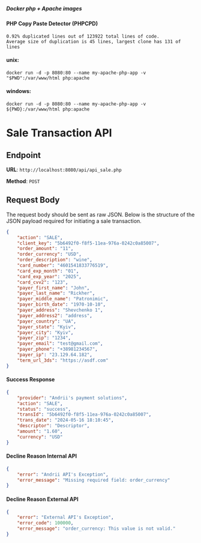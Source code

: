 ##### Docker php + Apache images <br/>

#### PHP Copy Paste Detector (PHPCPD)
`0.92% duplicated lines out of 123922 total lines of code.` <br/>
`Average size of duplication is 45 lines, largest clone has 131 of lines`


#### unix:
` docker run -d -p 8080:80 --name my-apache-php-app -v "$PWD":/var/www/html php:apache `

#### windows:
` docker run -d -p 8080:80 --name my-apache-php-app -v ${PWD}:/var/www/html php:apache `

# Sale Transaction API

## Endpoint

**URL**: `http://localhost:8080/api/api_sale.php`

**Method**: `POST`

## Request Body

The request body should be sent as raw JSON. Below is the structure of the JSON payload required for initiating a sale transaction.

```json
{
    "action": "SALE",
    "client_key": "5b6492f0-f8f5-11ea-976a-0242c0a85007",
    "order_amount": "11",
    "order_currency": "USD",
    "order_description": "wine",
    "card_number": "4601541833776519",
    "card_exp_month": "01",
    "card_exp_year": "2025",
    "card_cvv2": "123",
    "payer_first_name": "John",
    "payer_last_name": "Rickher",
    "payer_middle_name": "Patronimic",
    "payer_birth_date": "1970-10-10",
    "payer_address": "Shevchenko 1",
    "payer_address2": "address",
    "payer_country": "UA",
    "payer_state": "Kyiv",
    "payer_city": "Kyiv",
    "payer_zip": "1234",
    "payer_email": "test@gmail.com",
    "payer_phone": "+38981234567",
    "payer_ip": "23.129.64.182",
    "term_url_3ds": "https://asdf.com"
}
```

#### Success Response
```json
{
    "provider": "Andrii's payment solutions",
    "action": "SALE",
    "status": "success",
    "transId": "5b6492f0-f8f5-11ea-976a-0242c0a85007",
    "trans_date": "2024-05-16 18:10:45",
    "descriptor": "Descriptor",
    "amount": "1.60",
    "currency": "USD"
}
```


#### Decline Reason Internal API
```json
{
    "error": "Andrii API's Exception",
    "error_message": "Missing required field: order_currency"
}
```

#### Decline Reason External API
```json
{
    "error": "External API's Exception",
    "error_code": 100000,
    "error_message": "order_currency: This value is not valid."
}
```
